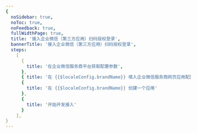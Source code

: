 ```yaml
---
{
  noSidebar: true,
  noToc: true,
  noFeedback: true,
  fullWidthPage: true,
  title: '接入企业微信（第三方应用）扫码授权登录',
  bannerTitle: '接入企业微信（第三方应用）扫码授权登录',
  steps:
    [
      {
        title: '在企业微信服务商平台获取配置参数',
      },
      { title: '在 {{$localeConfig.brandName}} 填入企业微信服务商网页应用配置' },
      {
        title: '在 {{$localeConfig.brandName}} 创建一个应用'
      },
      {
        title: '开始开发接入'
      }
    ],
}
---
```


<IntegrationDetail backLink="/guides/connections/social"/>
